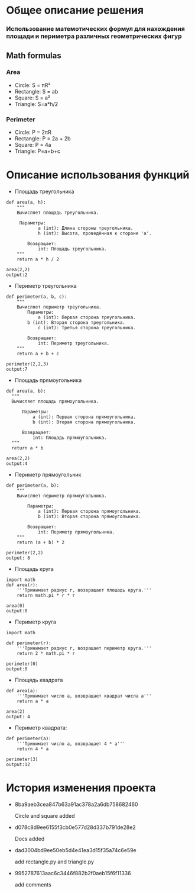 # Общее описание решения 

### Использование матемотических формул для нахождения площади и периметра различных геометрических фигур 

## Math formulas
### Area
- Circle: S = πR²
- Rectangle: S = ab
- Square: S = a²
- Triangle: S=a*h/2

### Perimeter
- Circle: P = 2πR
- Rectangle: P = 2a + 2b
- Square: P = 4a
- Triangle: P=a+b+c

# Описание использования  функций 
- Площадь треугольника
``` 
def area(a, h):
    """
    Вычисляет площадь треугольника.
    
   	 Параметры:
    		a (int): Длина стороны треугольника.
    		h (int): Высота, проведённая к стороне 'a'.
    
    	Возвращает:
    		int: Площадь треугольника.
    """
    return a * h / 2
   ```
   ```
  area(2,2)
   output:2
   ```
   - Периметр треугольника
``` 
def perimeter(a, b, c):
    """
    Вычисляет периметр треугольника.
    	Параметры:
    		a (int): Первая сторона треугольника.
 		b (int): Вторая сторона треугольника.
    		c (int): Третья сторона треугольника.
    
    	Возвращает:
    		int: Периметр треугольника.
    """
    return a + b + c
   ```
   ```
  perimeter(2,2,3)
   output:7
   ```
  - Площадь прямоугольника
  ``` 
def area(a, b):
    """
    Вычисляет площадь прямоугольника.
    
    	Параметры:
    		a (int): Первая сторона прямоугольника.
    		b (int): Вторая сторона прямоугольника.
    
    	Возвращает:
    		int: Площадь прямоугольника.
    """
    return a * b
   ```
   ```
  area(2,2)
   output:4
   ```
  


- Периметр прямоугольник
```
def perimeter(a, b):
    """
    Вычисляет периметр прямоугольника.

    	Параметры:
    		a (int): Первая сторона прямоугольника.
    		b (int): Вторая сторона прямоугольника.
    
    	Возвращает:
    		int: Периметр прямоугольника.
    """
    return (a + b) * 2
```
```
perimeter(2,2)
output: 8
```
- Площадь круга
```
import math
def area(r):
    '''Принимает радиус r, возвращает площадь круга.'''
    return math.pi * r * r

```
```
area(0)
output:0
```
- Периметр круга
```
import math

def perimeter(r):
    '''Принимает радиус r, возращает периметр круга.'''
    return 2 * math.pi * r

```
```
perimeter(0)
output:0
```
- Площядь квадрата
```
def area(a):
    '''Принимает число a, возвращает квадрат числа a'''
    return a * a
```
```
area(2)
output: 4
```
- Периметр квадрата:
```
def perimeter(a):
    '''Принимает число а, возвращает 4 * а'''
    return 4 * a
```
```
perimeter(3)
output:12
```

# История изменения проекта
- 8ba9aeb3cea847b63a91ac378a2a6db758682460

	Circle and square added

- d078c8d9ee6155f3cb0e577d28d337b791de28e2

  Docs added
- dad3004bd9ee50eb5d4e41ea3d15f35a74c6e59e

	add rectangle.py and triangle.py
     
     
 - 9952787613aac6c3446f882b2f0aeb15f6f11336  
 
   add comments